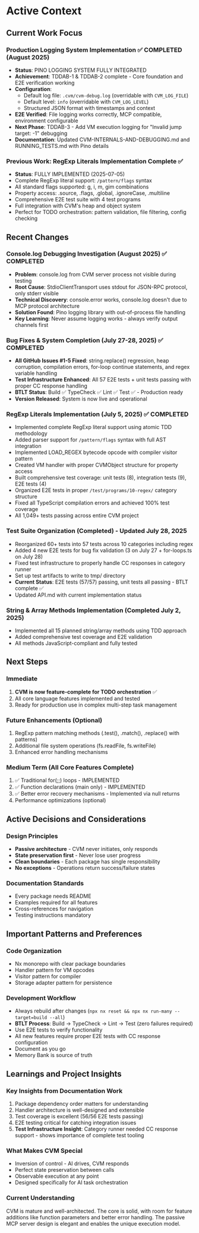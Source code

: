 # Active Context

## Current Work Focus

### Production Logging System Implementation ✅ COMPLETED (August 2025)
- **Status**: PINO LOGGING SYSTEM FULLY INTEGRATED
- **Achievement**: TDDAB-1 & TDDAB-2 complete - Core foundation and E2E verification working
- **Configuration**: 
  - Default log file: `.cvm/cvm-debug.log` (overridable with `CVM_LOG_FILE`)
  - Default level: `info` (overridable with `CVM_LOG_LEVEL`)
  - Structured JSON format with timestamps and context
- **E2E Verified**: File logging works correctly, MCP compatible, environment configurable
- **Next Phase**: TDDAB-3 - Add VM execution logging for "Invalid jump target: -1" debugging
- **Documentation**: Updated CVM-INTERNALS-AND-DEBUGGING.md and RUNNING_TESTS.md with Pino details

### Previous Work: RegExp Literals Implementation Complete ✅
- **Status**: FULLY IMPLEMENTED (2025-07-05)
- Complete RegExp literal support: `/pattern/flags` syntax
- All standard flags supported: g, i, m, gim combinations
- Property access: .source, .flags, .global, .ignoreCase, .multiline
- Comprehensive E2E test suite with 4 test programs
- Full integration with CVM's heap and object system
- Perfect for TODO orchestration: pattern validation, file filtering, config checking

## Recent Changes

### Console.log Debugging Investigation (August 2025) ✅ COMPLETED  
- **Problem**: console.log from CVM server process not visible during testing
- **Root Cause**: StdioClientTransport uses stdout for JSON-RPC protocol, only stderr visible  
- **Technical Discovery**: console.error works, console.log doesn't due to MCP protocol architecture
- **Solution Found**: Pino logging library with out-of-process file handling
- **Key Learning**: Never assume logging works - always verify output channels first

### Bug Fixes & System Completion (July 27-28, 2025) ✅ COMPLETED
- **All GitHub Issues #1-5 Fixed**: string.replace() regression, heap corruption, compilation errors, for-loop continue statements, and regex variable handling
- **Test Infrastructure Enhanced**: All 57 E2E tests + unit tests passing with proper CC response handling
- **BTLT Status**: Build ✅ TypeCheck ✅ Lint ✅ Test ✅ - Production ready
- **Version Released**: System is now live and operational

### RegExp Literals Implementation (July 5, 2025) ✅ COMPLETED
- Implemented complete RegExp literal support using atomic TDD methodology
- Added parser support for `/pattern/flags` syntax with full AST integration
- Implemented LOAD_REGEX bytecode opcode with compiler visitor pattern
- Created VM handler with proper CVMObject structure for property access
- Built comprehensive test coverage: unit tests (8), integration tests (9), E2E tests (4)
- Organized E2E tests in proper `/test/programs/10-regex/` category structure
- Fixed all TypeScript compilation errors and achieved 100% test coverage
- All 1,049+ tests passing across entire CVM project

### Test Suite Organization (Completed) - Updated July 28, 2025
- Reorganized 60+ tests into 57 tests across 10 categories including regex
- Added 4 new E2E tests for bug fix validation (3 on July 27 + for-loops.ts on July 28)
- Fixed test infrastructure to properly handle CC responses in category runner
- Set up test artifacts to write to tmp/ directory
- **Current Status**: E2E tests (57/57) passing, unit tests all passing - BTLT complete ✅
- Updated API.md with current implementation status

### String & Array Methods Implementation (Completed July 2, 2025)
- Implemented all 15 planned string/array methods using TDD approach
- Added comprehensive test coverage and E2E validation
- All methods JavaScript-compliant and fully tested

## Next Steps

### Immediate
1. **CVM is now feature-complete for TODO orchestration** ✅
2. All core language features implemented and tested
3. Ready for production use in complex multi-step task management

### Future Enhancements (Optional)
1. RegExp pattern matching methods (.test(), .match(), .replace() with patterns)
2. Additional file system operations (fs.readFile, fs.writeFile)
3. Enhanced error handling mechanisms

### Medium Term (All Core Features Complete)
1. ✅ Traditional for(;;) loops - IMPLEMENTED
2. ✅ Function declarations (main only) - IMPLEMENTED  
3. ✅ Better error recovery mechanisms - Implemented via null returns
4. Performance optimizations (optional)

## Active Decisions and Considerations

### Design Principles
- **Passive architecture** - CVM never initiates, only responds
- **State preservation first** - Never lose user progress
- **Clean boundaries** - Each package has single responsibility
- **No exceptions** - Operations return success/failure states

### Documentation Standards
- Every package needs README
- Examples required for all features
- Cross-references for navigation
- Testing instructions mandatory

## Important Patterns and Preferences

### Code Organization
- Nx monorepo with clear package boundaries
- Handler pattern for VM opcodes
- Visitor pattern for compiler
- Storage adapter pattern for persistence

### Development Workflow
- Always rebuild after changes (`npx nx reset && npx nx run-many --target=build --all`)
- **BTLT Process**: Build → TypeCheck → Lint → Test (zero failures required)
- Use E2E tests to verify functionality
- All new features require proper E2E tests with CC response configuration
- Document as you go
- Memory Bank is source of truth

## Learnings and Project Insights

### Key Insights from Documentation Work
1. Package dependency order matters for understanding
2. Handler architecture is well-designed and extensible
3. Test coverage is excellent (56/56 E2E tests passing)
4. E2E testing critical for catching integration issues
5. **Test Infrastructure Insight**: Category runner needed CC response support - shows importance of complete test tooling

### What Makes CVM Special
- Inversion of control - AI drives, CVM responds
- Perfect state preservation between calls
- Observable execution at any point
- Designed specifically for AI task orchestration

### Current Understanding
CVM is mature and well-architected. The core is solid, with room for feature additions like function parameters and better error handling. The passive MCP server design is elegant and enables the unique execution model.